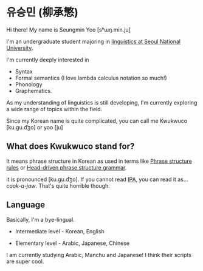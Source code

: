 # 유승민 (柳承慜)
Hi there! My name is Seungmin Yoo [sʰɯŋ.min.ju]

I'm an undergraduate student majoring in [linguistics at Seoul National University](https://linguist.snu.ac.kr/en/). 

I'm currently deeply interested in 
- Syntax
- Formal semantics (I love lambda calculus notation so much!)
- Phonology
- Graphematics. 

As my understanding of linguistics is still developing, I'm currently exploring a wide range of topics within the field. 

Since my Korean name is quite complicated, you can call me Kwukwuco [ku.gu.d͡ʒo] or yoo [ju]

## What does Kwukwuco stand for?
It means phrase structure in Korean as used in terms like [Phrase structure rules](https://en.wikipedia.org/wiki/Phrase_structure_rules) or [Head-driven phrase structure grammar](https://en.wikipedia.org/wiki/Head-driven_phrase_structure_grammar). 

it is pronounced [ku.gu.d͡ʒo]. If you cannot read [IPA](https://en.wikipedia.org/wiki/International_Phonetic_Alphabet), you can read it as... *cook-a-jaw*. That's quite horrible though.

## Language
Basically, I'm a bye-lingual.

- Intermediate level - Korean, English

- Elementary level - Arabic, Japanese, Chinese

I am currently studying Arabic, Manchu and Japanese! I think their scripts are super cool.
